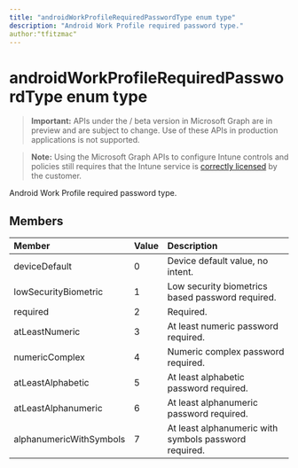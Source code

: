 ```yaml
---
title: "androidWorkProfileRequiredPasswordType enum type"
description: "Android Work Profile required password type."
author:"tfitzmac"
---
```


# androidWorkProfileRequiredPasswordType enum type

> **Important:** APIs under the / beta version in Microsoft Graph are in preview and are subject to change. Use of these APIs in production applications is not supported.

> **Note:** Using the Microsoft Graph APIs to configure Intune controls and policies still requires that the Intune service is [correctly licensed](https://go.microsoft.com/fwlink/?linkid=839381) by the customer.

Android Work Profile required password type.
## Members
|Member|Value|Description|
|:---|:---|:---|
|deviceDefault|0|Device default value, no intent.|
|lowSecurityBiometric|1|Low security biometrics based password required.|
|required|2|Required.|
|atLeastNumeric|3|At least numeric password required.|
|numericComplex|4|Numeric complex password required.|
|atLeastAlphabetic|5|At least alphabetic password required.|
|atLeastAlphanumeric|6|At least alphanumeric password required.|
|alphanumericWithSymbols|7|At least alphanumeric with symbols password required.|





